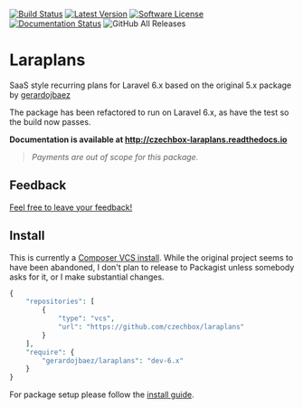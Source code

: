 [![Build Status](https://img.shields.io/travis/czechbox/laraplans.svg?style=flat-square)](https://travis-ci.org/czechbox/laraplans)
[![Latest Version](https://img.shields.io/github/release/czechbox/laraplans.svg?style=flat-square)](https://github.com/czechbox/laraplans/releases)
[![Software License](https://img.shields.io/badge/license-MIT-brightgreen.svg?style=flat-square)](LICENSE)
[![Documentation Status](https://readthedocs.org/projects/czechbox-laraplans/badge/?version=latest)](https://czechbox-laraplans.readthedocs.io/en/latest/?badge=latest)
![GitHub All Releases](https://img.shields.io/github/downloads/czechbox/laraplans/total)


# Laraplans

SaaS style recurring plans for Laravel 6.x based on the original 5.x package by [gerardojbaez](https://github.com/gerardojbaez/laraplans)

The package has been refactored to run on Laravel 6.x, as have the test so the build now passes.

**Documentation is available at http://czechbox-laraplans.readthedocs.io**

> *Payments are out of scope for this package.*

## Feedback

[Feel free to leave your feedback!](https://github.com/czechbox/laraplans/issues/22)

## Install 

This is currently a [Composer VCS install](https://getcomposer.org/doc/05-repositories.md#vcs). While the original project seems to have been abandoned, I don't plan to release to Packagist unless somebody asks for it, or I make substantial changes.

``` php
{
    "repositories": [
        {
            "type": "vcs",
            "url": "https://github.com/czechbox/laraplans"
        }
    ],
    "require": {
        "gerardojbaez/laraplans": "dev-6.x"
    }
}
```


For package setup please follow the [install guide](http://czechbox-laraplans.readthedocs.io/en/latest/install.html).
